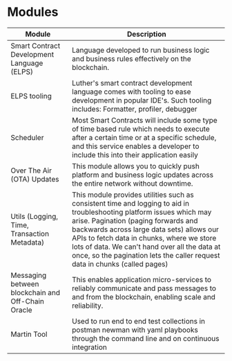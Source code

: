 # Modules

| Module                                            | Description                                                                                                                                                                                                                                                                                                                                                                            |
| ------------------------------------------------- | -------------------------------------------------------------------------------------------------------------------------------------------------------------------------------------------------------------------------------------------------------------------------------------------------------------------------------------------------------------------------------------- |
| Smart Contract Development Language (ELPS)        | Language developed to run business logic and business rules effectively on the blockchain.                                                                                                                                                                                                                                                                                             |
| ELPS tooling                                      | Luther's smart contract development language comes with tooling to ease development in popular IDE's. Such tooling includes: Formatter, profiler, debugger                                                                                                                                                                                                                             |
| Scheduler                                         | Most Smart Contracts will include some type of time based rule which needs to execute after a certain time or at a specific schedule, and this service enables a developer to include this into their application easily                                                                                                                                                               |
| Over The Air (OTA) Updates                        | This module allows you to quickly push platform and business logic updates across the entire network without downtime.                                                                                                                                                                                                                                                                 |
| Utils (Logging, Time, Transaction Metadata)       | This module provides utilities such as consistent time and logging to aid in troubleshooting platform issues which may arise. Pagination (paging forwards and backwards across large data sets) allows our APIs to fetch data in chunks, where we store lots of data. We can't hand over all the data at once, so the pagination lets the caller request data in chunks (called pages) |
| Messaging between blockchain and Off-Chain Oracle | This enables application micro-services to reliably communicate and pass messages to and from the blockchain, enabling scale and reliability.                                                                                                                                                                                                                                          |
| Martin Tool                                       | Used to run end to end test collections in postman newman with yaml playbooks through the command line and on continuous integration                                                                                                                                                                                                                                                   |
